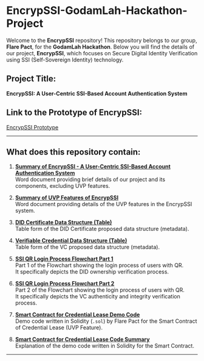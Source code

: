# EncrypSSI-GodamLah-Hackathon-Project

Welcome to the **EncrypSSI** repository! This repository belongs to our group, **Flare Pact**, for the **GodamLah Hackathon**. Below you will find the details of our project, **EncrypSSI**, which focuses on Secure Digital Identity Verification using SSI (Self-Sovereign Identity) technology.

## Project Title:
**EncrypSSI: A User-Centric SSI-Based Account Authentication System**

## Link to the Prototype of EncrypSSI:
[EncrypSSI Prototype](https://app.uizard.io/p/7187acb0)

---

## What does this repository contain:

1. **[Summary of EncrypSSI - A User-Centric SSI-Based Account Authentication System](https://github.com/Legendary-Phoenix/EncrypSSI-GodamLah-Hackathon-Project/blob/main/Summary%20of%20EncrypSSI%3A%20A%20User-Centric%20SSI-Based%20Account%20Authentication%20System.docx)**  
   Word document providing brief details of our project and its components, excluding UVP features.

2. **[Summary of UVP Features of EncrypSSI](https://github.com/Legendary-Phoenix/EncrypSSI-GodamLah-Hackathon-Project/blob/main/Summary%20of%20UVP%20Features%20of%20EncrypSSI.docx)**  
   Word document providing details of the UVP features in the EncrypSSI system.

3. **[DID Certificate Data Structure (Table)](https://github.com/Legendary-Phoenix/EncrypSSI-GodamLah-Hackathon-Project/blob/main/DID%20Certificate%20Data%20Structure%20(Table).png
)**  
   Table form of the DID Certificate proposed data structure (metadata).

4. **[Verifiable Credential Data Structure (Table)](https://github.com/Legendary-Phoenix/EncrypSSI-GodamLah-Hackathon-Project/blob/main/Verifiable%20Credential%20Data%20Structure%20(Table).png)**  
   Table form of the VC proposed data structure (metadata).

5. **[SSI QR Login Process Flowchart Part 1](https://github.com/Legendary-Phoenix/EncrypSSI-GodamLah-Hackathon-Project/blob/main/SSI%20QR%20Login%20Process%20Flowchart%20Part%201.png)**  
   Part 1 of the Flowchart showing the login process of users with QR.  
   It specifically depicts the DID ownership verification process.

6. **[SSI QR Login Process Flowchart Part 2](https://github.com/Legendary-Phoenix/EncrypSSI-GodamLah-Hackathon-Project/blob/main/SSI%20QR%20Login%20Process%20Flowchart%20Part%202%20PNG.drawio.png)**  
   Part 2 of the Flowchart showing the login process of users with QR.  
   It specifically depicts the VC authenticity and integrity verification process.

7. **[Smart Contract for Credential Lease Demo Code](https://github.com/Legendary-Phoenix/EncrypSSI-GodamLah-Hackathon-Project/blob/main/Smart%20Contract%20for%20Credential%20Lease%20Demo%20Code.sol)**  
   Demo code written in Solidity (`.sol`) by Flare Pact for the Smart Contract of Credential Lease (UVP Feature).

8. **[Smart Contract for Credential Lease Code Summary](https://github.com/Legendary-Phoenix/EncrypSSI-GodamLah-Hackathon-Project/blob/main/Smart%20Contract%20for%20Credential%20Lease%20Code%20Summary.docx)**  
   Explanation of the demo code written in Solidity for the Smart Contract.

---
